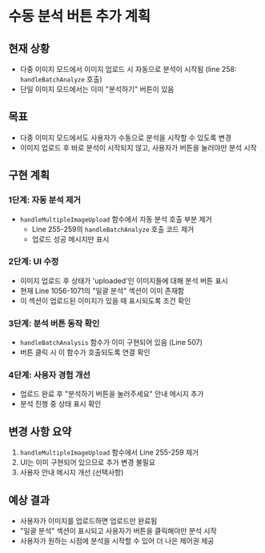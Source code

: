 # 수동 분석 버튼 추가 계획

## 현재 상황
- 다중 이미지 모드에서 이미지 업로드 시 자동으로 분석이 시작됨 (line 258: `handleBatchAnalyze` 호출)
- 단일 이미지 모드에서는 이미 "분석하기" 버튼이 있음

## 목표
- 다중 이미지 모드에서도 사용자가 수동으로 분석을 시작할 수 있도록 변경
- 이미지 업로드 후 바로 분석이 시작되지 않고, 사용자가 버튼을 눌러야만 분석 시작

## 구현 계획

### 1단계: 자동 분석 제거
- `handleMultipleImageUpload` 함수에서 자동 분석 호출 부분 제거
  - Line 255-259의 `handleBatchAnalyze` 호출 코드 제거
  - 업로드 성공 메시지만 표시

### 2단계: UI 수정
- 이미지 업로드 후 상태가 'uploaded'인 이미지들에 대해 분석 버튼 표시
- 현재 Line 1056-1071의 "일괄 분석" 섹션이 이미 존재함
- 이 섹션이 업로드된 이미지가 있을 때 표시되도록 조건 확인

### 3단계: 분석 버튼 동작 확인
- `handleBatchAnalysis` 함수가 이미 구현되어 있음 (Line 507)
- 버튼 클릭 시 이 함수가 호출되도록 연결 확인

### 4단계: 사용자 경험 개선
- 업로드 완료 후 "분석하기 버튼을 눌러주세요" 안내 메시지 추가
- 분석 진행 중 상태 표시 확인

## 변경 사항 요약
1. `handleMultipleImageUpload` 함수에서 Line 255-259 제거
2. UI는 이미 구현되어 있으므로 추가 변경 불필요
3. 사용자 안내 메시지 개선 (선택사항)

## 예상 결과
- 사용자가 이미지를 업로드하면 업로드만 완료됨
- "일괄 분석" 섹션이 표시되고 사용자가 버튼을 클릭해야만 분석 시작
- 사용자가 원하는 시점에 분석을 시작할 수 있어 더 나은 제어권 제공